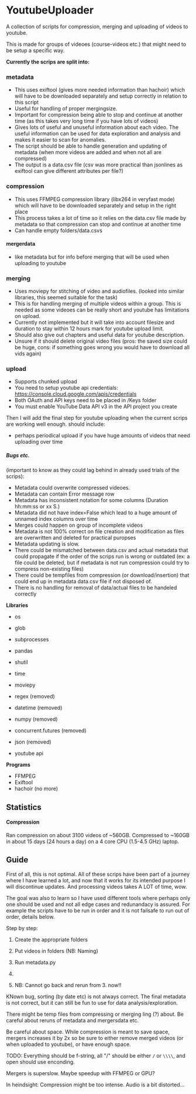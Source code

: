 # YoutubeUploader

A collection of scripts for compression, merging and uploading of videos to youtube.

This is made for groups of videoes (course-videos etc.) that might need to be setup a specific way.

**Currently the scrips are split into:**

### metadata
- This uses exiftool (gives more needed information than hachoir) which will have to be downloaded separately and setup correctly in relation to this script
- Useful for handling of proper mergingsize.
- Important for compression being able to stop and continue at another time (as this takes very long time if you have lots of videos)
- Gives lots of useful and unuseful information about each video. The useful information can be used for data exploration and analysis and makes it easier to scan for anomalies.
- The script should be able to handle generation and updating of metadata (when more videos are added and when not all are compressed)
- The output is a data.csv file (csv was more practical than jsonlines as exiftool can give different attributes per file?)
### compression
- This uses FFMPEG compression library (libx264 in veryfast mode) which will have to be downloaded separately and setup in the right place
- This process takes a lot of time so it relies on the data.csv file made by metadata so that compression can stop and continue at another time
- Can handle empty folders/data.csvs

#### mergerdata
- like metadata but for info before merging that will be used when uploading to youtube

### merging
- Uses moviepy for stitching of video and audiofiles. (looked into similar libraries, this seemed suitable for the task)
- This is for handling merging of multiple videos within a group. This is needed as some videoes can be really short and youtube has limitations on upload.
- Currently not implemented but it will take into account filesize and duration to stay within 12 hours mark for youtube upload limit.
- Should also give out chapters and useful data for youtube description.
- Unsure if it should delete original video files (pros: the saved size could be huge, cons: if something goes wrong you would have to download all vids again)

### upload
- Supports chunked upload
- You need to setup youtube api credentials: https://console.cloud.google.com/apis/credentials
- Both OAuth and API keys need to be placed in /Keys folder
- You must enable YouTube Data API v3 in the API project you create


Then I will add the final step for youtube uploading when the current scrips are working well enough.
should include:
- perhaps periodical upload if you have huge amounts of videos that need uploading over time


##### Bugs etc. 
(important to know as they could lag behind in already used trials of the scrips):
- Metadata could overwrite compressed videoes.
- Metadata can contain Error message row
- Metadata has inconsistent notation for some columns (Duration hh:mm:ss or xx S.)
- Metadata did not have index=False which lead to a huge amount of unnamed index columns over time
- Merges could happen on group of incomplete videos
- Metadata is not 100% correct on file creation and modification as files are overwritten and deleted for practical puropses
- Metadata updating is slow.
- There could be mismatched between data.csv and actual metadata that could propagate if the order of the scrips run is wrong or outdated (ex: a file could be deleted, but if metadata is not run compression could try to compress non-existing files)
- There could be tempfiles from compression (or download/insertion) that could end up in metadata data.csv file if not disposed of.
- There is no handling for removal of data/actual files to be handeled correctly 

**Libraries**
- os
- glob
- subprocesses
- pandas
- shutil
- time
- moviepy
- regex (removed)
- datetime (removed)
- numpy (removed)
- concurrent.futures (removed)
- json (removed)

- youtube api

**Programs**
- FFMPEG
- Exiftool
- hachoir (no more)

## Statistics

#### Compression
Ran compression on about 3100 videos of ~560GB. Compressed to ~160GB in about 15 days (24 hours a day) on a 4 core CPU (1.5-4.5 GHz) laptop.


## Guide

First of all, this is not optimal.
All of these scrips have been part of a journey where I have learned a lot, and now that it works for its intended purpose I will discontinue updates.
And processing videos takes A LOT of time, wow.

The goal was also to learn so I have used different tools where perhaps only one should be used and not all edge cases and redunandacy is assured.
For example the scripts have to be run in order and it is not failsafe to run out of order, details below.

Step by step:
1. Create the appropriate folders
2. Put videos in folders (NB: Naming)
3. Run metadata.py
4. 

5. NB: Cannot go back and rerun from 3. now!!

KNown bug, sorting (by date etc) is not always correct.
The final metadata is not correct, but it can still be fun to use for data analysis/exploration.

There might be temp files from compressing or merging ling (?) about. Be careful about reruns of metadata and mergersdata etc.

Be careful about space. While compression is meant to save space, mergers increases it by 2x so be sure to either remove merged videos (or when uploaded to youtube), or have enough space.

TODO:
Everything should be f-string, all "/" should be either `/` or `\\\\`, and open should use enconding.

Mergers is superslow. Maybe speedup with FFMPEG or GPU?

In heindsight:
Compression might be too intense. Audio is a bit distorted...